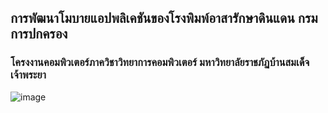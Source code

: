 ## การพัฒนาโมบายแอปพลิเคชันของโรงพิมพ์อาสารักษาดินแดน กรมการปกครอง
### โครงงานคอมพิวเตอร์ภาควิชาวิทยาการคอมพิวเตอร์ มหาวิทยาลัยราชภัฏบ้านสมเด็จเจ้าพระยา

![image](https://imgur.com/iz3nSLH.jpg)

